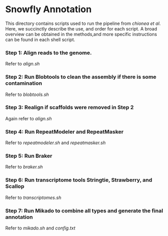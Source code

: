 # Snowfly Annotation

This directory contains scripts used to run the pipeline from *chionea et al*. Here, we succinctly describe the use, and order for each script. A broad overview can be obtained in the methods,and more specific instructions can be found in each shell script. 

### Step 1: Align reads to the genome. 
Refer to *align.sh*

### Step 2: Run Blobtools to clean the assembly if there is some contamination
Refer to *blobtools.sh*

### Step 3: Realign if scaffolds were removed in Step 2
Again refer to *align.sh*

### Step 4: Run RepeatModeler and RepeatMasker
Refer to *repeatmodeler.sh* and *repeatmasker.sh*

### Step 5: Run Braker
Refer to *braker.sh*

### Step 6: Run transcriptome tools Stringtie, Strawberry, and Scallop
Refer to *transcriptomes.sh*

### Step 7: Run Mikado to combine all types and generate the final annotation
Refer to  *mikado.sh* and *config.txt*